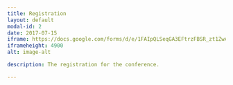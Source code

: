 ```yaml
---
title: Registration
layout: default
modal-id: 2
date: 2017-07-15
iframe: https://docs.google.com/forms/d/e/1FAIpQLSeqGA3EFtrzFBSR_zt1ZwA4ucBZkw2E4rdyQ3KcfoQSvmy8sw/viewform?embedded=true
iframeheight: 4900
alt: image-alt

description: The registration for the conference.

---
```

